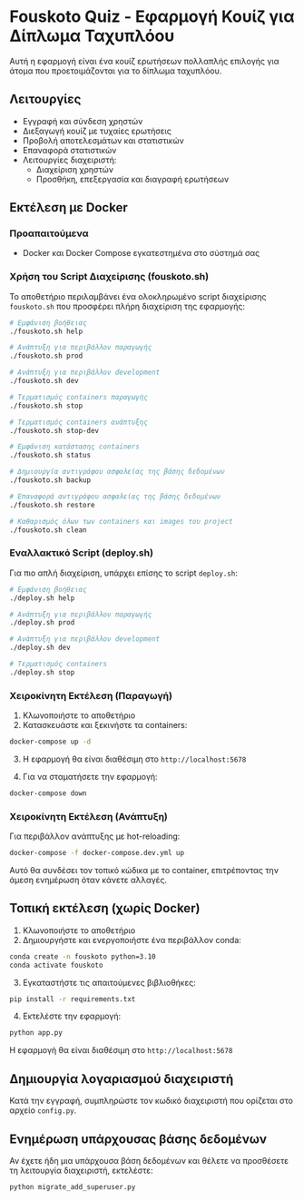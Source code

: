# Fouskoto Quiz - Εφαρμογή Κουίζ για Δίπλωμα Ταχυπλόου

Αυτή η εφαρμογή είναι ένα κουίζ ερωτήσεων πολλαπλής επιλογής για άτομα που προετοιμάζονται για το δίπλωμα ταχυπλόου.

## Λειτουργίες

- Εγγραφή και σύνδεση χρηστών
- Διεξαγωγή κουίζ με τυχαίες ερωτήσεις
- Προβολή αποτελεσμάτων και στατιστικών
- Επαναφορά στατιστικών
- Λειτουργίες διαχειριστή:
  - Διαχείριση χρηστών
  - Προσθήκη, επεξεργασία και διαγραφή ερωτήσεων

## Εκτέλεση με Docker

### Προαπαιτούμενα

- Docker και Docker Compose εγκατεστημένα στο σύστημά σας

### Χρήση του Script Διαχείρισης (fouskoto.sh)

Το αποθετήριο περιλαμβάνει ένα ολοκληρωμένο script διαχείρισης `fouskoto.sh` που προσφέρει πλήρη διαχείριση της εφαρμογής:

```bash
# Εμφάνιση βοήθειας
./fouskoto.sh help

# Ανάπτυξη για περιβάλλον παραγωγής
./fouskoto.sh prod

# Ανάπτυξη για περιβάλλον development
./fouskoto.sh dev

# Τερματισμός containers παραγωγής
./fouskoto.sh stop

# Τερματισμός containers ανάπτυξης
./fouskoto.sh stop-dev

# Εμφάνιση κατάστασης containers
./fouskoto.sh status

# Δημιουργία αντιγράφου ασφαλείας της βάσης δεδομένων
./fouskoto.sh backup

# Επαναφορά αντιγράφου ασφαλείας της βάσης δεδομένων
./fouskoto.sh restore

# Καθαρισμός όλων των containers και images του project
./fouskoto.sh clean
```

### Εναλλακτικό Script (deploy.sh)

Για πιο απλή διαχείριση, υπάρχει επίσης το script `deploy.sh`:

```bash
# Εμφάνιση βοήθειας
./deploy.sh help

# Ανάπτυξη για περιβάλλον παραγωγής
./deploy.sh prod

# Ανάπτυξη για περιβάλλον development
./deploy.sh dev

# Τερματισμός containers
./deploy.sh stop
```

### Χειροκίνητη Εκτέλεση (Παραγωγή)

1. Κλωνοποιήστε το αποθετήριο
2. Κατασκευάστε και ξεκινήστε τα containers:

```bash
docker-compose up -d
```

3. Η εφαρμογή θα είναι διαθέσιμη στο `http://localhost:5678`

4. Για να σταματήσετε την εφαρμογή:

```bash
docker-compose down
```

### Χειροκίνητη Εκτέλεση (Ανάπτυξη)

Για περιβάλλον ανάπτυξης με hot-reloading:

```bash
docker-compose -f docker-compose.dev.yml up
```

Αυτό θα συνδέσει τον τοπικό κώδικα με το container, επιτρέποντας την άμεση ενημέρωση όταν κάνετε αλλαγές.

## Τοπική εκτέλεση (χωρίς Docker)

1. Κλωνοποιήστε το αποθετήριο
2. Δημιουργήστε και ενεργοποιήστε ένα περιβάλλον conda:

```bash
conda create -n fouskoto python=3.10
conda activate fouskoto
```

3. Εγκαταστήστε τις απαιτούμενες βιβλιοθήκες:

```bash
pip install -r requirements.txt
```

4. Εκτελέστε την εφαρμογή:

```bash
python app.py
```

Η εφαρμογή θα είναι διαθέσιμη στο `http://localhost:5678`

## Δημιουργία λογαριασμού διαχειριστή

Κατά την εγγραφή, συμπληρώστε τον κωδικό διαχειριστή που ορίζεται στο αρχείο `config.py`.

## Ενημέρωση υπάρχουσας βάσης δεδομένων

Αν έχετε ήδη μια υπάρχουσα βάση δεδομένων και θέλετε να προσθέσετε τη λειτουργία διαχειριστή, εκτελέστε:

```bash
python migrate_add_superuser.py
```
